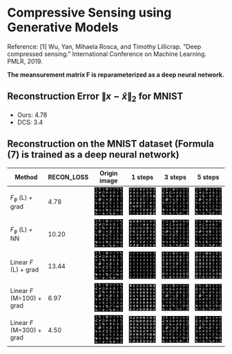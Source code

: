 # Compressive Sensing using Generative Models

Reference: 
 [1] Wu, Yan, Mihaela Rosca, and Timothy Lillicrap. "Deep compressed sensing." International Conference on Machine Learning. PMLR, 2019.

**The meansurement matrix F is reparameterized as a deep neural network.**

## Reconstruction Error $\lVert x-\hat{x}\rVert_2$ for MNIST
- Ours: 4.78
- DCS: 3.4

## Reconstruction on the MNIST dataset (Formula (7) is trained as a deep neural network)

|Method|RECON_LOSS|Origin image| 1 steps|3 steps | 5 steps|
|-------| ----|------- | -----|------ |-----|
|$F_\phi$ (L) + grad|4.78|![alt_text](./fig/origin.png)|![alt_text](./fig/reconstruction_0.png)|![alt_text](./fig/reconstruction_3.png)|![alt_text](./fig/reconstruction_5.png)|
|$F_\phi$ (L) + NN|10.20|![alt_text](./fig/origin.png)|![alt_text](./fig/reconstruction_0_nn.png)|![alt_text](./fig/reconstruction_3_nn.png)|![alt_text](./fig/reconstruction_5_nn.png)|
|Linear $F$ (L) + grad|13.44|![alt_text](./fig/origin.png)|![alt_text](./fig/reconstruction_0_linear_F_optim.png)|![alt_text](./fig/reconstruction_3_linear_F_optim.png)|![alt_text](./fig/reconstruction_5_linear_F_optim.png)|
|Linear $F$ (M=100) + grad|6.97|![alt_text](./fig/origin.png)|![alt_text](./fig/reconstruction_0_4_last.png)|![alt_text](./fig/reconstruction_3_4_last.png)|![alt_text](./fig/reconstruction_5_4_last.png)|
|Linear $F$ (M=300) + grad|4.50|![alt_text](./fig/origin.png)|![alt_text](./fig/reconstruction_0_3_last.png)|![alt_text](./fig/reconstruction_3_3_last.png)|![alt_text](./fig/reconstruction_5_3_last.png)|

<!-- ## Reconstruction with LASSO on MNIST test dataset
$$\min_x \frac{1}{2M} \lVert y-Ax \rVert_2^2 + \alpha \lVert x\rVert_1, A \in R^{M \times N}, y \in R^M, x \in R^N$$

### M=100
|N=28 $\times$ 28 = 784|Original|$iters$ = 500|$iters$ = 1000|$iters$ = 2000|
|-------| ----|------- | -----|---|
|$\alpha=0.01$|![alt_text](./fig/origin.png)|![alt_text](./fig/lasso/lasso_reconstruction_M=100_alpha=0.01_iter=500.png)|![alt_text](./fig/lasso/lasso_reconstruction_M=100_alpha=0.01_iter=1000.png)|![alt_text](./fig/lasso/lasso_reconstruction_M=100_alpha=0.01_iter=2000.png)|
|$\alpha=0.001$|![alt_text](./fig/origin.png)|![alt_text](./fig/lasso/lasso_reconstruction_M=100_alpha=0.001_iter=500.png)|![alt_text](./fig/lasso/lasso_reconstruction_M=100_alpha=0.001_iter=1000.png)|![alt_text](./fig/lasso/lasso_reconstruction_M=100_alpha=0.001_iter=2000.png)|

### M=200
|N=28 $\times$ 28 = 784|Original|$iters$ = 500|$iters$ = 1000|$iters$ = 2000|
|-------| ----|------- | -----|---|
|$\alpha=0.01$|![alt_text](./fig/origin.png)|![alt_text](./fig/lasso/lasso_reconstruction_M=200_alpha=0.01_iter=500.png)|![alt_text](./fig/lasso/lasso_reconstruction_M=200_alpha=0.01_iter=1000.png)|![alt_text](./fig/lasso/lasso_reconstruction_M=200_alpha=0.01_iter=1987.png)|
|$\alpha=0.001$|![alt_text](./fig/origin.png)|![alt_text](./fig/lasso/lasso_reconstruction_M=200_alpha=0.001_iter=500.png)|![alt_text](./fig/lasso/lasso_reconstruction_M=200_alpha=0.001_iter=1000.png)|![alt_text](./fig/lasso/lasso_reconstruction_M=200_alpha=0.001_iter=2000.png)|

### M=300
|N=28 $\times$ 28 = 784|Original|$iters$ = 500|$iters$ = 1000|$iters$ = 2000|
|-------| ----|------- | -----|---|
|$\alpha=0.01$|![alt_text](./fig/origin.png)|![alt_text](./fig/lasso/lasso_reconstruction_M=300_alpha=0.01_iter=500.png)|![alt_text](./fig/lasso/lasso_reconstruction_M=300_alpha=0.01_iter=1000.png)|![alt_text](./fig/lasso/lasso_reconstruction_M=300_alpha=0.01_iter=1488.png)|
|$\alpha=0.001$|![alt_text](./fig/origin.png)|![alt_text](./fig/lasso/lasso_reconstruction_M=300_alpha=0.001_iter=500.png)|![alt_text](./fig/lasso/lasso_reconstruction_M=300_alpha=0.001_iter=1000.png)|![alt_text](./fig/lasso/lasso_reconstruction_M=300_alpha=0.001_iter=2000.png)|


## Reconstruction with SLEP on the MNIST dataset
- Installation Link: http://www.yelabs.net/software/SLEP/
- Run the following command to use SLEP:
```
mexC;
addpath(genpath([root ’/SLEP’]));
```

### LogisticR
- [x, c, funVal]=LogisticR(A, y, λ, opts)
$$\min_x \sum_{i=1}^M \omega_i \log (1+exp(-y_i(x^T a_i+c)))+\frac{\rho}{2}\lVert x\rVert_2^2 + \alpha \lVert x\rVert_1, A \in R^{M \times N}, y \in R^M, x \in R^N$$

#### M=100
|N=28 $\times$ 28 = 784|Original|$iters$ = 500|$iters$ = 1000|$iters$ = 2000|
|-------| ----|------- | -----|---|
|$\alpha=0.01$|![alt_text](./fig/origin.png)|![alt_text](./fig/SLEP_image/LogisticR_M=100_alpha=0.01_iter=500.png)|![alt_text](./fig/SLEP_image/LogisticR_M=100_alpha=0.01_iter=1000.png)|![alt_text](./fig/SLEP_image/LogisticR_M=100_alpha=0.01_iter=2000.png)|
|$\alpha=0.001$|![alt_text](./fig/origin.png)|![alt_text](./fig/SLEP_image/LogisticR_M=100_alpha=0.001_iter=500.png)|![alt_text](./fig/SLEP_image/LogisticR_M=100_alpha=0.001_iter=1000.png)|![alt_text](./fig/SLEP_image/LogisticR_M=100_alpha=0.001_iter=2000.png)|

#### M=200
|N=28 $\times$ 28 = 784|Original|$iters$ = 500|$iters$ = 1000|$iters$ = 2000|
|-------| ----|------- | -----|---|
|$\alpha=0.01$|![alt_text](./fig/origin.png)|![alt_text](./fig/SLEP_image/LogisticR_M=200_alpha=0.01_iter=500.png)|![alt_text](./fig/SLEP_image/LogisticR_M=200_alpha=0.01_iter=1000.png)|![alt_text](./fig/SLEP_image/LogisticR_M=200_alpha=0.01_iter=2000.png)|
|$\alpha=0.001$|![alt_text](./fig/origin.png)|![alt_text](./fig/SLEP_image/LogisticR_M=200_alpha=0.001_iter=500.png)|![alt_text](./fig/SLEP_image/LogisticR_M=200_alpha=0.001_iter=1000.png)|![alt_text](./fig/SLEP_image/LogisticR_M=200_alpha=0.001_iter=2000.png)|
#### M=300
|N=28 $\times$ 28 = 784|Original|$iters$ = 500|$iters$ = 1000|$iters$ = 2000|
|-------| ----|------- | -----|---|
|$\alpha=0.01$|![alt_text](./fig/origin.png)|![alt_text](./fig/SLEP_image/LogisticR_M=300_alpha=0.01_iter=500.png)|![alt_text](./fig/SLEP_image/LogisticR_M=300_alpha=0.01_iter=1000.png)|![alt_text](./fig/SLEP_image/LogisticR_M=300_alpha=0.01_iter=2000.png)|
|$\alpha=0.001$|![alt_text](./fig/origin.png)|![alt_text](./fig/SLEP_image/LogisticR_M=300_alpha=0.001_iter=500.png)|![alt_text](./fig/SLEP_image/LogisticR_M=300_alpha=0.001_iter=1000.png)|![alt_text](./fig/SLEP_image/LogisticR_M=300_alpha=0.001_iter=2000.png)|


### LeastR
- [x, funVal]=LeastR(A, y, λ, opts)
$$\min_x \frac{1}{2} \lVert Ax -y \rVert_2^2 + \frac{\rho}{2}\lVert x\rVert_2^2 + \alpha \lVert x\rVert_1, A \in R^{M \times N}, y \in R^M, x \in R^N$$

#### M=100
|N=28 $\times$ 28 = 784|Original|$iters$ = 500|$iters$ = 1000|$iters$ = 2000|
|-------| ----|------- | -----|---|
|$\alpha=0.01$|![alt_text](./fig/origin.png)|![alt_text](./fig/SLEP_image/LeastR_M=100_alpha=0.01_iter=500.png)|![alt_text](./fig/SLEP_image/LeastR_M=100_alpha=0.01_iter=1000.png)|![alt_text](./fig/SLEP_image/LeastR_M=100_alpha=0.01_iter=2000.png)|
|$\alpha=0.001$|![alt_text](./fig/origin.png)|![alt_text](./fig/SLEP_image/LeastR_M=100_alpha=0.001_iter=500.png)|![alt_text](./fig/SLEP_image/LeastR_M=100_alpha=0.001_iter=1000.png)|![alt_text](./fig/SLEP_image/LeastR_M=100_alpha=0.001_iter=2000.png)|

#### M=200
|N=28 $\times$ 28 = 784|Original|$iters$ = 500|$iters$ = 1000|$iters$ = 2000|
|-------| ----|------- | -----|---|
|$\alpha=0.01$|![alt_text](./fig/origin.png)|![alt_text](./fig/SLEP_image/LeastR_M=200_alpha=0.01_iter=500.png)|![alt_text](./fig/SLEP_image/LeastR_M=200_alpha=0.01_iter=1000.png)|![alt_text](./fig/SLEP_image/LeastR_M=200_alpha=0.01_iter=2000.png)|
|$\alpha=0.001$|![alt_text](./fig/origin.png)|![alt_text](./fig/SLEP_image/LeastR_M=200_alpha=0.001_iter=500.png)|![alt_text](./fig/SLEP_image/LeastR_M=200_alpha=0.001_iter=1000.png)|![alt_text](./fig/SLEP_image/LeastR_M=200_alpha=0.001_iter=2000.png)|
#### M=300
|N=28 $\times$ 28 = 784|Original|$iters$ = 500|$iters$ = 1000|$iters$ = 2000|
|-------| ----|------- | -----|---|
|$\alpha=0.01$|![alt_text](./fig/origin.png)|![alt_text](./fig/SLEP_image/LeastR_M=300_alpha=0.01_iter=500.png)|![alt_text](./fig/SLEP_image/LeastR_M=300_alpha=0.01_iter=1000.png)|![alt_text](./fig/SLEP_image/LeastR_M=300_alpha=0.01_iter=2000.png)|
|$\alpha=0.001$|![alt_text](./fig/origin.png)|![alt_text](./fig/SLEP_image/LeastR_M=300_alpha=0.001_iter=500.png)|![alt_text](./fig/SLEP_image/LeastR_M=300_alpha=0.001_iter=1000.png)|![alt_text](./fig/SLEP_image/LeastR_M=300_alpha=0.001_iter=2000.png)|

### LeastR with DCT
- [x, funVal]=LeastR(A, y, λ, opts)
$$\min_x \frac{1}{2} \lVert Ax -y \rVert_2^2 + \frac{\rho}{2}\lVert x\rVert_2^2 + \alpha \lVert x\rVert_1, A \in R^{M \times N}, y \in R^M, x \in R^N$$

#### M=100
|N=28 $\times$ 28 = 784|Original|$iters$ = 500|$iters$ = 1000|$iters$ = 2000|
|-------| ----|------- | -----|---|
|$\alpha=0.01$|![alt_text](./fig/origin.png)|![alt_text](./fig/SLEP_image/dct_LeastR_M=100_alpha=0.01_iter=500.png)|![alt_text](./fig/SLEP_image/dct_LeastR_M=100_alpha=0.01_iter=1000.png)|![alt_text](./fig/SLEP_image/dct_LeastR_M=100_alpha=0.01_iter=2000.png)|
|$\alpha=0.001$|![alt_text](./fig/origin.png)|![alt_text](./fig/SLEP_image/dct_LeastR_M=100_alpha=0.001_iter=500.png)|![alt_text](./fig/SLEP_image/dct_LeastR_M=100_alpha=0.001_iter=1000.png)|![alt_text](./fig/SLEP_image/dct_LeastR_M=100_alpha=0.001_iter=2000.png)|

#### M=200
|N=28 $\times$ 28 = 784|Original|$iters$ = 500|$iters$ = 1000|$iters$ = 2000|
|-------| ----|------- | -----|---|
|$\alpha=0.01$|![alt_text](./fig/origin.png)|![alt_text](./fig/SLEP_image/dct_LeastR_M=200_alpha=0.01_iter=500.png)|![alt_text](./fig/SLEP_image/dct_LeastR_M=200_alpha=0.01_iter=1000.png)|![alt_text](./fig/SLEP_image/dct_LeastR_M=200_alpha=0.01_iter=2000.png)|
|$\alpha=0.001$|![alt_text](./fig/origin.png)|![alt_text](./fig/SLEP_image/dct_LeastR_M=200_alpha=0.001_iter=500.png)|![alt_text](./fig/SLEP_image/dct_LeastR_M=200_alpha=0.001_iter=1000.png)|![alt_text](./fig/SLEP_image/dct_LeastR_M=200_alpha=0.001_iter=2000.png)|
#### M=300
|N=28 $\times$ 28 = 784|Original|$iters$ = 500|$iters$ = 1000|$iters$ = 2000|
|-------| ----|------- | -----|---|
|$\alpha=0.01$|![alt_text](./fig/origin.png)|![alt_text](./fig/SLEP_image/dct_LeastR_M=300_alpha=0.01_iter=500.png)|![alt_text](./fig/SLEP_image/dct_LeastR_M=300_alpha=0.01_iter=1000.png)|![alt_text](./fig/SLEP_image/dct_LeastR_M=300_alpha=0.01_iter=2000.png)|
|$\alpha=0.001$|![alt_text](./fig/origin.png)|![alt_text](./fig/SLEP_image/dct_LeastR_M=300_alpha=0.001_iter=500.png)|![alt_text](./fig/SLEP_image/dct_LeastR_M=300_alpha=0.001_iter=1000.png)|![alt_text](./fig/SLEP_image/dct_LeastR_M=300_alpha=0.001_iter=2000.png)|

## SLEP LASSO on synthetic data
### Experiment Settings
| N | Sparsity | $\lambda$ | convergence $\epsilon$ | maxIter |
|---|----------|-----------|------------|---------|
|100|  0.05    |     0.001 | 1e-6       |  5000       | 

### LeastR
| M | numIter | $\lVert X_{origin} - \Phi\theta\rVert_2$ |  $\lVert \Phi\theta\rVert_2$|$\lVert X_{origin}\rVert_2$ |
|---|----------|-----------|------------|---------|
|30|  154   |     1.056 | 0.656       |  1.241       |
|60|  336    |     0.782 | 0.970      |  1.242       | 
|90|  628    |     0.365 | 1.179       |  1.242       | 

## Training Curve
![alt_text](./fig/training_curve.png) -->
